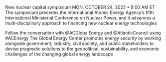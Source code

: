 New nuclear capital symposium
MON, OCTOBER 24, 2022 • 9:00 AM ET
The symposium precedes the International Atomic Energy Agency’s fifth International Ministerial Conference on Nuclear Power, and it advances a multi-disciplinary approach to financing new nuclear energy technologies


Follow the conversation with @ACGlobalEnergy and @AtlanticCouncil using #ACEnergy
The Global Energy Center promotes energy security by working alongside government, industry, civil society, and public stakeholders to devise pragmatic solutions to the geopolitical, sustainability, and economic challenges of the changing global energy landscape
